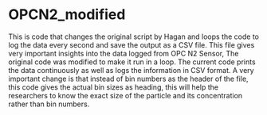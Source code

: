 # OPCN2_modified
This is code that changes the original script by Hagan and loops the code to log the data every second and save the output as a CSV file.
This file gives very important insights into the data logged from OPC N2 Sensor, The original code was modified to make it run in a loop. 
The current code prints the data continuously as well as logs the information in CSV format. 
A very important change is that instead of bin numbers as the header of the file, this code gives the actual bin sizes as heading,
this will help the researchers to know the exact size of the particle and its concentration rather than bin numbers.
